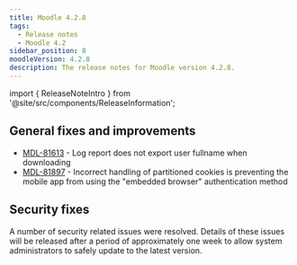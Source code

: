 ```yaml
---
title: Moodle 4.2.8
tags:
  - Release notes
  - Moodle 4.2
sidebar_position: 8
moodleVersion: 4.2.8
description: The release notes for Moodle version 4.2.8.
---
```


import { ReleaseNoteIntro } from '@site/src/components/ReleaseInformation';

<ReleaseNoteIntro releaseName={frontMatter.moodleVersion} />

## General fixes and improvements
<!-- cspell:disable -->
- [MDL-81613](https://tracker.moodle.org/browse/MDL-81613) - Log report does not export user fullname when downloading
- [MDL-81897](https://tracker.moodle.org/browse/MDL-81897) - Incorrect handling of partitioned cookies is preventing the mobile app from using the "embedded browser" authentication method
<!-- cspell:enable -->

## Security fixes

A number of security related issues were resolved. Details of these issues will be released after a period of approximately one week to allow system administrators to safely update to the latest version.
